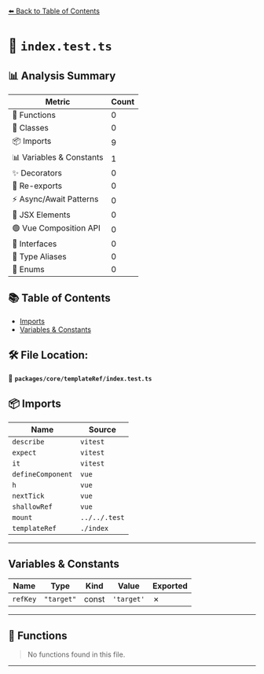 [⬅️ Back to Table of Contents](../../../index.md)

# 📄 `index.test.ts`

## 📊 Analysis Summary

| Metric | Count |
|--------|-------|
| 🔧 Functions | 0 |
| 🧱 Classes | 0 |
| 📦 Imports | 9 |
| 📊 Variables & Constants | 1 |
| ✨ Decorators | 0 |
| 🔄 Re-exports | 0 |
| ⚡ Async/Await Patterns | 0 |
| 💠 JSX Elements | 0 |
| 🟢 Vue Composition API | 0 |
| 📐 Interfaces | 0 |
| 📑 Type Aliases | 0 |
| 🎯 Enums | 0 |

## 📚 Table of Contents

- [Imports](#imports)
- [Variables & Constants](#variables-constants)

## 🛠️ File Location:
📂 **`packages/core/templateRef/index.test.ts`**

## 📦 Imports

| Name | Source |
|------|--------|
| `describe` | `vitest` |
| `expect` | `vitest` |
| `it` | `vitest` |
| `defineComponent` | `vue` |
| `h` | `vue` |
| `nextTick` | `vue` |
| `shallowRef` | `vue` |
| `mount` | `../../.test` |
| `templateRef` | `./index` |


---

## Variables & Constants

| Name | Type | Kind | Value | Exported |
|------|------|------|-------|----------|
| `refKey` | `"target"` | const | `'target'` | ✗ |


---

## 🔧 Functions

> No functions found in this file.


---